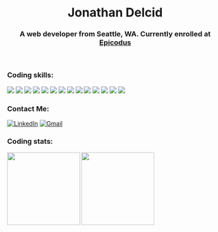 <h1 align="center">Jonathan Delcid </h1>
<h3 align="center">A web developer from Seattle, WA. Currently enrolled at <a href="https://www.epicodus.com/" target="_blank">Epicodus</a></h3>
<br/>

<h3 align="left" >Coding skills:</h3>
<p align="left">
<a><img src="https://img.shields.io/badge/JavaScript-323330?style=for-the-badge&logo=javascript&logoColor=F7DF1E"/></a>
<a><img src="https://img.shields.io/badge/C%23-239120?style=for-the-badge&logo=c-sharp&logoColor=white"/></a>
<a><img src="https://img.shields.io/badge/HTML-239120?style=for-the-badge&logo=html5&logoColor=white"/></a>
<a><img src="https://img.shields.io/badge/.NET-5C2D91?style=for-the-badge&logo=.net&logoColor=white"/></a>
<a><img src="https://img.shields.io/badge/Node.js-43853D?style=for-the-badge&logo=node.js&logoColor=white"/></a>
<a><img src="https://img.shields.io/badge/Bootstrap-563D7C?style=for-the-badge&logo=bootstrap&logoColor=white"/></a>
<a><img src="https://img.shields.io/badge/jQuery-0769AD?style=for-the-badge&logo=jquery&logoColor=white"/></a>
<a><img src="https://img.shields.io/badge/MySQL-00000F?style=for-the-badge&logo=mysql&logoColor=white"/></a>
<a><img src="https://img.shields.io/badge/Microsoft-666666?style=for-the-badge&logo=microsoft&logoColor=white"/></a>
<a><img src="https://img.shields.io/badge/GitHub-100000?style=for-the-badge&logo=github&logoColor=white"/></a>
<a><img src="https://img.shields.io/badge/json-5E5C5C?style=for-the-badge&logo=json&logoColor=white" /></a>
<a><img src="https://img.shields.io/badge/Visual_Studio_Code-0078D4?style=for-the-badge&logo=visual%20studio%20code&logoColor=white" /></a>
<a><img src="https://img.shields.io/badge/Postman-FF6C37?style=for-the-badge&logo=Postman&logoColor=white" /></a>
<a><img src="https://img.shields.io/badge/Webpack-8DD6F9?style=for-the-badge&logo=Webpack&logoColor=white" /></a>
<!-- <a><img src="" /></a>
<a><img src="" /></a>
<a><img src="" /></a>
<a><img src="" /></a>
<a><img src="" /></a>
--> 

<h3 align="left">Contact Me:</h3>
<p align="left">
<a href="https://www.linkedin.com/in/jonathan-delcid/"><img alt="LinkedIn" src="https://img.shields.io/badge/LinkedIn-0077B5?style=for-the-badge&logo=linkedin&logoColor=white" /></a>
<a href="mailto:jdelcid23@gmail.com"><img alt="Gmail" src="https://img.shields.io/badge/Gmail-D14836?style=for-the-badge&logo=gmail&logoColor=white" /></a>

<!-- <h3 align="left" >Software Skills:</h3>
<p align="left">
<a><img src="https://img.shields.io/badge/Discord-23cfcf?style=for-the-badge&logo=discord&logoColor=5865F2"/></a>
<a><img src="https://img.shields.io/badge/Google%20Meet-23cfcf?style=for-the-badge&logo=google-meet&logoColor=00897B"/></a>
<a><img src="https://img.shields.io/badge/mac%20os-23cfcf?style=for-the-badge&logo=apple&logoColor=black"/></a>
<a><img src="https://img.shields.io/badge/Zoom-23cfcf?style=for-the-badge&logo=zoom&logoColor=2D8CFF"/></a> -->

<h3 align="left" >Coding stats:</h3>

<img align="left" height="170px" src="https://github-readme-stats.vercel.app/api?username=delcidj22&show_icons=true&theme=tokyonight" />
<img align="left" height="170px" src="https://github-readme-stats.vercel.app/api/top-langs/?username=delcidj22&layout=compact&theme=tokyonight" /><br>